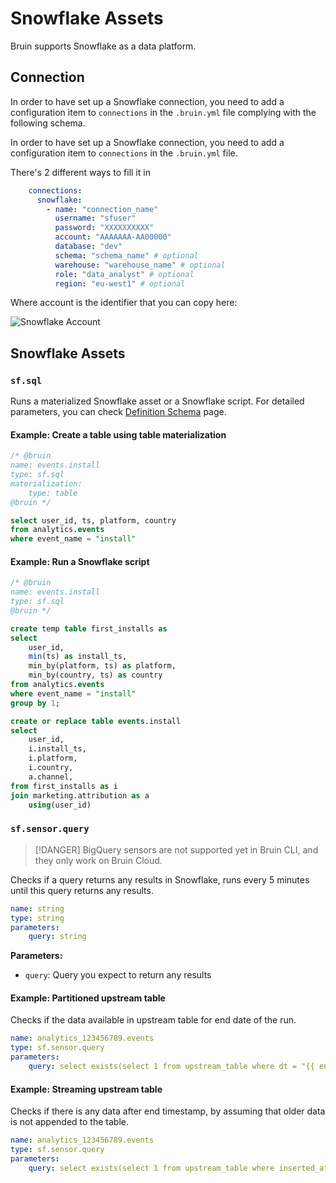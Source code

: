 # Snowflake Assets

Bruin supports Snowflake as a data platform. 

## Connection
In order to have set up a Snowflake connection, you need to add a configuration item to `connections` in the `.bruin.yml` file complying with the following schema.

In order to have set up a Snowflake connection, you need to add a configuration item to `connections` in the `.bruin.yml` file.

There's 2 different ways to fill it in

```yaml
    connections:
      snowflake:
        - name: "connection_name"
          username: "sfuser"
          password: "XXXXXXXXXX"
          account: "AAAAAAA-AA00000"
          database: "dev"
          schema: "schema_name" # optional
          warehouse: "warehouse_name" # optional
          role: "data_analyst" # optional
          region: "eu-west1" # optional
```

Where account is the identifier that you can copy here:

![Snowflake Account](/snowflake.png)



## Snowflake Assets

### `sf.sql`
Runs a materialized Snowflake asset or a Snowflake script. For detailed parameters, you can check [Definition Schema](../assets/definition-schema.md) page.


#### Example: Create a table using table materialization
```sql
/* @bruin
name: events.install
type: sf.sql
materialization:
    type: table
@bruin */

select user_id, ts, platform, country
from analytics.events
where event_name = "install"
```

#### Example: Run a Snowflake script
```sql
/* @bruin
name: events.install
type: sf.sql
@bruin */

create temp table first_installs as
select 
    user_id, 
    min(ts) as install_ts,
    min_by(platform, ts) as platform,
    min_by(country, ts) as country
from analytics.events
where event_name = "install"
group by 1;

create or replace table events.install
select
    user_id, 
    i.install_ts,
    i.platform, 
    i.country,
    a.channel,
from first_installs as i
join marketing.attribution as a
    using(user_id)
```

### `sf.sensor.query`

> [!DANGER]
> BigQuery sensors are not supported yet in Bruin CLI, and they only work on Bruin Cloud.

Checks if a query returns any results in Snowflake, runs every 5 minutes until this query returns any results.

```yaml
name: string
type: string
parameters:
    query: string
```

**Parameters:**
- `query`: Query you expect to return any results

#### Example: Partitioned upstream table
Checks if the data available in upstream table for end date of the run.
```yaml
name: analytics_123456789.events
type: sf.sensor.query
parameters:
    query: select exists(select 1 from upstream_table where dt = "{{ end_date }}"
```

#### Example: Streaming upstream table
Checks if there is any data after end timestamp, by assuming that older data is not appended to the table.
```yaml
name: analytics_123456789.events
type: sf.sensor.query
parameters:
    query: select exists(select 1 from upstream_table where inserted_at > "{{ end_timestamp }}"
```
